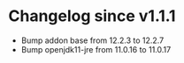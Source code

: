 # Changelog since v1.1.1
- Bump addon base from 12.2.3 to 12.2.7 
- Bump openjdk11-jre from 11.0.16 to 11.0.17 
